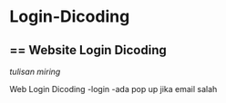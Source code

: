 # Login-Dicoding

==
Website Login Dicoding
--
*tulisan miring*

Web Login Dicoding
-login
-ada pop up jika email salah
